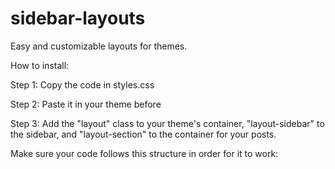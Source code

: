 # sidebar-layouts
Easy and customizable layouts for themes.

How to install:

Step 1:
Copy the code in styles.css

Step 2: 
Paste it in your theme before </style>

Step 3:
Add the "layout" class to your theme's container, "layout-sidebar" to the sidebar, and "layout-section" to the container for your posts.

Make sure your code follows this structure in order for it to work:

<div class="layout">

<div class="layout-sidebar">
<!-- sidebar content goes here -->
</div>

<div class="layout-section">
  <!-- posts go here -->
</div>
